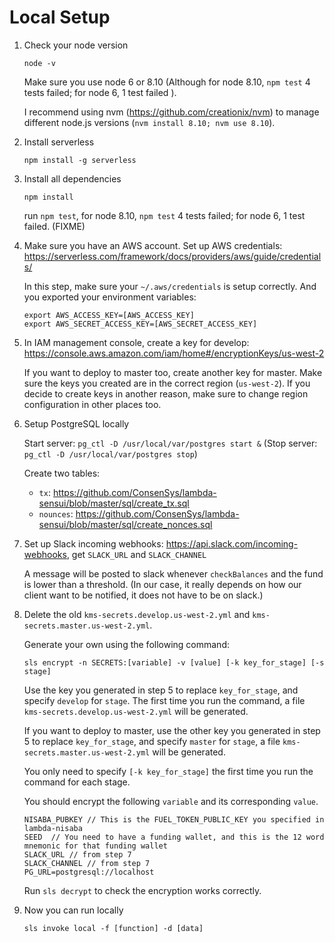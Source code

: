 # Local Setup
1. Check your node version

   ```node -v```
   
   Make sure you use node 6 or 8.10 (Although for node 8.10, `npm test` 4 tests failed; for node 6, 1 test failed ). 
   
   I recommend using nvm (https://github.com/creationix/nvm) to manage different node.js versions (`nvm install 8.10; nvm use 8.10`).
2. Install serverless

   ```npm install -g serverless```
3. Install all dependencies

   ```npm install```

   run `npm test`, for node 8.10, `npm test` 4 tests failed; for node 6, 1 test failed. (FIXME)
4. Make sure you have an AWS account. Set up AWS credentials: https://serverless.com/framework/docs/providers/aws/guide/credentials/

   In this step, make sure your `~/.aws/credentials` is setup correctly. And you exported your environment variables:
   
   ```
   export AWS_ACCESS_KEY=[AWS_ACCESS_KEY]
   export AWS_SECRET_ACCESS_KEY=[AWS_SECRET_ACCESS_KEY]
   ```
5. In IAM management console, create a key for develop: https://console.aws.amazon.com/iam/home#/encryptionKeys/us-west-2

   If you want to deploy to master too, create another key for master.
   Make sure the keys you created are in the correct region (`us-west-2`). If you decide to create keys in another reason, make sure to change region configuration in other places too.
6. Setup PostgreSQL locally
    
    Start server: `pg_ctl -D /usr/local/var/postgres start &`
    (Stop server: `pg_ctl -D /usr/local/var/postgres stop`)
    
    Create two tables:
    - `tx`: https://github.com/ConsenSys/lambda-sensui/blob/master/sql/create_tx.sql
    - `nounces`: https://github.com/ConsenSys/lambda-sensui/blob/master/sql/create_nonces.sql
7. Set up Slack incoming webhooks: https://api.slack.com/incoming-webhooks, get `SLACK_URL` and `SLACK_CHANNEL`

    A message will be posted to slack whenever `checkBalances` and the fund is lower than a threshold.
    (In our case, it really depends on how our client want to be notified, it does not have to be on slack.)
8. Delete the old `kms-secrets.develop.us-west-2.yml` and `kms-secrets.master.us-west-2.yml`. 

      Generate your own using the following command:

      ```sls encrypt -n SECRETS:[variable] -v [value] [-k key_for_stage] [-s stage]```
   
      Use the key you generated in step 5 to replace `key_for_stage`, and specify `develop` for `stage`. The first time you run the command, a file `kms-secrets.develop.us-west-2.yml` will be generated.
 
      If you want to deploy to master, use the other key you generated in step 5 to replace `key_for_stage`, and specify `master` for `stage`, a file `kms-secrets.master.us-west-2.yml` will be generated.
   
      You only need to specify `[-k key_for_stage]` the first time you run the command for each stage.
   
      You should encrypt the following `variable` and its corresponding `value`.
      ```
      NISABA_PUBKEY // This is the FUEL_TOKEN_PUBLIC_KEY you specified in lambda-nisaba
      SEED  // You need to have a funding wallet, and this is the 12 word mnemonic for that funding wallet
      SLACK_URL // from step 7
      SLACK_CHANNEL // from step 7
      PG_URL=postgresql://localhost
      ```
   
      Run `sls decrypt` to check the encryption works correctly.
9. Now you can run locally

      ```sls invoke local -f [function] -d [data]```
